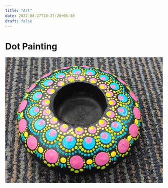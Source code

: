 ```yaml
---
title: "Art"
date: 2022-08-27T18:37:20+05:30
draft: false
---
```


# Dot Painting

![paint](/static/images/dot_painting.jpg)
